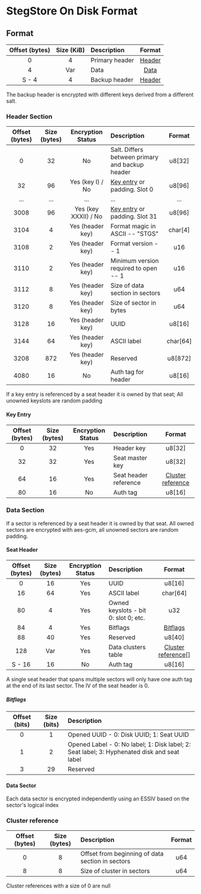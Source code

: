 # StegStore On Disk Format

## Format

| Offset (bytes) | Size (KiB) | Description    |          Format           |
|:--------------:|:----------:|:---------------|:-------------------------:|
|       0        |     4      | Primary header | [Header](#header-section) |
|       4        |    Var     | Data           |   [Data](#data-section)   |
|     S - 4      |     4      | Backup header  | [Header](#header-section) |

The backup header is encrypted with different keys derived from a different salt.

### Header Section

| Offset (bytes) | Size (bytes) |  Encryption Status   | Description                                     |  Format  |
|:--------------:|:------------:|:--------------------:|:------------------------------------------------|:--------:|
|       0        |      32      |          No          | Salt. Differs between primary and backup header |  u8[32]  |
|       32       |      96      |   Yes (key I) / No   | [Key entry](#key-entry) or padding. Slot 0      |  u8[96]  |
|      ...       |     ...      |         ...          | ...                                             |   ...    |
|      3008      |      96      | Yes (key XXXII) / No | [Key entry](#key-entry) or padding. Slot 31     |  u8[96]  |
|      3104      |      4       |   Yes (header key)   | Format magic in ASCII -- "STGS"                 | char[4]  |
|      3108      |      2       |   Yes (header key)   | Format version -- 1                             |   u16    |
|      3110      |      2       |   Yes (header key)   | Minimum version required to open -- 1           |   u16    |
|      3112      |      8       |   Yes (header key)   | Size of data section in sectors                 |   u64    |
|      3120      |      8       |   Yes (header key)   | Size of sector in bytes                         |   u64    |
|      3128      |      16      |   Yes (header key)   | UUID                                            |  u8[16]  |
|      3144      |      64      |   Yes (header key)   | ASCII label                                     | char[64] |
|      3208      |     872      |   Yes (header key)   | Reserved                                        | u8[872]  |
|      4080      |      16      |          No          | Auth tag for header                             |  u8[16]  |

If a key entry is referenced by a seat header it is owned by that seat; All unowned keyslots are random padding

#### Key Entry

| Offset (bytes) | Size (bytes) | Encryption Status | Description           |                 Format                  |
|:--------------:|:------------:|:-----------------:|:----------------------|:---------------------------------------:|
|       0        |      32      |        Yes        | Header key            |                 u8[32]                  |
|       32       |      32      |        Yes        | Seat master key       |                 u8[32]                  |
|       64       |      16      |        Yes        | Seat header reference | [Cluster reference](#cluster-reference) |
|       80       |      16      |        No         | Auth tag              |                 u8[16]                  |

### Data Section

If a sector is referenced by a seat header it is owned by that seat. All owned sectors are encrypted with aes-gcm, all
unowned sectors are random padding.

#### Seat Header

| Offset (bytes) | Size (bytes) | Encryption Status | Description                          |                  Format                   |
|:--------------:|:------------:|:-----------------:|:-------------------------------------|:-----------------------------------------:|
|       0        |      16      |        Yes        | UUID                                 |                  u8[16]                   |
|       16       |      64      |        Yes        | ASCII label                          |                 char[64]                  |
|       80       |      4       |        Yes        | Owned keyslots - bit 0: slot 0; etc. |                    u32                    |
|       84       |      4       |        Yes        | Bitflags                             |           [Bitflags](#bitflags)           |
|       88       |      40      |        Yes        | Reserved                             |                  u8[40]                   |
|      128       |     Var      |        Yes        | Data clusters table                  | [Cluster reference](#cluster-reference)[] |
|     S - 16     |      16      |        No         | Auth tag                             |                  u8[16]                   |

A single seat header that spans multiple sectors will only have one auth tag at the end of its last sector. The IV of
the seat header is 0.

##### Bitflags

| Offset (bits) | Size (bits) | Description                                                                                 |
|:-------------:|:-----------:|:--------------------------------------------------------------------------------------------|
|       0       |      1      | Opened UUID - 0: Disk UUID; 1: Seat UUID                                                    |
|       1       |      2      | Opened Label - 0: No label; 1: Disk label; 2: Seat label; 3: Hyphenated disk and seat label |
|       3       |     29      | Reserved                                                                                    |

#### Data Sector

Each data sector is encrypted independently using an ESSIV based on the sector's logical index

### Cluster reference

| Offset (bytes) | Size (bytes) | Description                                      | Format |
|:--------------:|:------------:|:-------------------------------------------------|:------:|
|       0        |      8       | Offset from beginning of data section in sectors |  u64   |
|       8        |      8       | Size of cluster in sectors                       |  u64   |

Cluster references with a size of 0 are null
